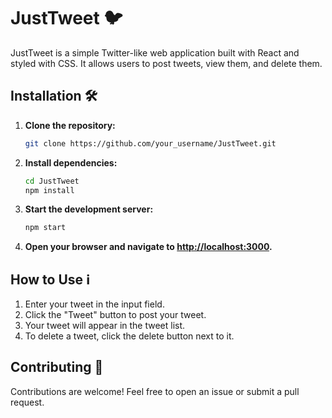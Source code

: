 # JustTweet 🐦

JustTweet is a simple Twitter-like web application built with React and styled with CSS. It allows users to post tweets, view them, and delete them.

## Installation 🛠️

1. **Clone the repository:**
    ```bash
    git clone https://github.com/your_username/JustTweet.git
    ```

2. **Install dependencies:**
    ```bash
    cd JustTweet
    npm install
    ```

3. **Start the development server:**
    ```bash
    npm start
    ```

4. **Open your browser and navigate to [http://localhost:3000](http://localhost:3000).**

## How to Use ℹ️

1. Enter your tweet in the input field.
2. Click the "Tweet" button to post your tweet.
3. Your tweet will appear in the tweet list.
4. To delete a tweet, click the delete button next to it.

## Contributing 🤝

Contributions are welcome! Feel free to open an issue or submit a pull request.
